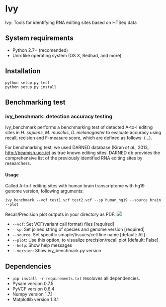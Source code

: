 Ivy
===

Ivy: Tools for identifying RNA editing sites based on HTSeq data

## System requirements
* Python 2.7+ (recomended)
* Unix like operating system (OS X, Redhad, and more)

## Installation
```
python setup.py test
python setup.py install
```

## Benchmarking test
### ivy_benchmark: detection accuracy testing
ivy_benchmark performs a benchmarking test of detected A-to-I editing sites in _H. sapiens_, _M. musclus_, _D. melanogaster_ to evaluate accuracy using recall, recision and F-measure score, which are defined as follows: (...).

For benchmarking test, we used DARNED database (Kiran _et al_., 2013, http://beamish.ucc.ie) as true known editing sites. DARNED db  provides the comprehensive list of the previously identified RNA editing sites by researchers.

#### Usage    
Called A-to-I editing sites with human brain transcriptome with hg19 genome version, following arguments:

```
ivy_benchmark --vcf test1.vcf test2.vcf --sp human_hg19 --source brain --plot
```

Recall/Precision plot outputs in your directory as PDF.
![](https://f.cloud.github.com/assets/1855860/1508207/1bc43dec-49e0-11e3-8cb0-fa3946d3e532.png)


* `--vcf`: Set VCF(variant call format) files [required]
* `--sp`: Set joined string of species and genome version [required]
* `--source`: Set specific smaple/tissues/cell line name [default: All]
* `--plot`: Use this option, to visualize precision/recall plot [default: False] 
* `--help`: Show help messages
* `--version`: Show ivy_benchmark.py version

## Dependencies
* `pip install -r requirements.txt` resoluves all dependencies.
* Pysam version 0.7.5
* PyVCF version 0.6.4
* Numpy version 1.7.1
* Matplotlib version 1.3.1
